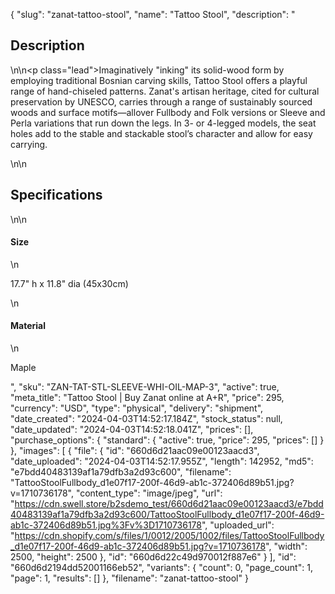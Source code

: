 {
  "slug": "zanat-tattoo-stool",
  "name": "Tattoo Stool",
  "description": "<h2>Description</h2>\n<!-- split -->\n<p class=\"lead\">Imaginatively \"inking\" its solid-wood form by employing traditional Bosnian carving skills, Tattoo Stool offers a playful range of hand-chiseled patterns. Zanat's artisan heritage, cited for cultural preservation by UNESCO, carries through a range of sustainably sourced woods and surface motifs—allover Fullbody and Folk versions or Sleeve and Perla variations that run down the legs. In 3- or 4-legged models, the seat holes add to the stable and stackable stool’s character and allow for easy carrying.</p>\n<!-- split -->\n<h2>Specifications</h2>\n<!-- split -->\n<h4>Size</h4>\n<p>17.7\" h x 11.8\" dia (45x30cm)</p>\n<h4>Material</h4>\n<p>Maple</p>",
  "sku": "ZAN-TAT-STL-SLEEVE-WHI-OIL-MAP-3",
  "active": true,
  "meta_title": "Tattoo Stool | Buy Zanat online at A+R",
  "price": 295,
  "currency": "USD",
  "type": "physical",
  "delivery": "shipment",
  "date_created": "2024-04-03T14:52:17.184Z",
  "stock_status": null,
  "date_updated": "2024-04-03T14:52:18.041Z",
  "prices": [],
  "purchase_options": {
    "standard": {
      "active": true,
      "price": 295,
      "prices": []
    }
  },
  "images": [
    {
      "file": {
        "id": "660d6d21aac09e00123aacd3",
        "date_uploaded": "2024-04-03T14:52:17.955Z",
        "length": 142952,
        "md5": "e7bdd40483139af1a79dfb3a2d93c600",
        "filename": "TattooStoolFullbody_d1e07f17-200f-46d9-ab1c-372406d89b51.jpg?v=1710736178",
        "content_type": "image/jpeg",
        "url": "https://cdn.swell.store/b2sdemo_test/660d6d21aac09e00123aacd3/e7bdd40483139af1a79dfb3a2d93c600/TattooStoolFullbody_d1e07f17-200f-46d9-ab1c-372406d89b51.jpg%3Fv%3D1710736178",
        "uploaded_url": "https://cdn.shopify.com/s/files/1/0012/2005/1002/files/TattooStoolFullbody_d1e07f17-200f-46d9-ab1c-372406d89b51.jpg?v=1710736178",
        "width": 2500,
        "height": 2500
      },
      "id": "660d6d22c49d970012f887e6"
    }
  ],
  "id": "660d6d2194dd52001166eb52",
  "variants": {
    "count": 0,
    "page_count": 1,
    "page": 1,
    "results": []
  },
  "filename": "zanat-tattoo-stool"
}